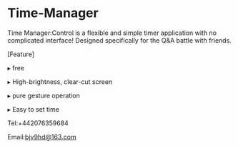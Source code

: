 # Time-Manager

Time Manager:Control is a flexible and simple timer application with no complicated interface! Designed specifically for the Q&A battle with friends.

[Feature]

▸ free

▸ High-brightness, clear-cut screen

▸ pure gesture operation

▸ Easy to set time

Tel:+442076359684

Email:bjv9hd@163.com
